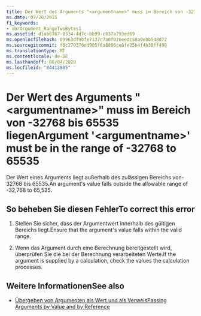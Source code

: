 ```yaml
---
title: Der Wert des Arguments "<argumentname>" muss im Bereich von -32768 bis 65535 liegen
ms.date: 07/20/2015
f1_keywords:
- vbrArgument_RangeTwoBytes1
ms.assetid: d1ab6767-8334-4d7c-bb99-c837a793ed69
ms.openlocfilehash: 09963df9bfe7137c7a0f026eedc58a0ebb548d72
ms.sourcegitcommit: f8c270376ed905f6a8896ce0fe25b4f4b38ff498
ms.translationtype: MT
ms.contentlocale: de-DE
ms.lasthandoff: 06/04/2020
ms.locfileid: "84412805"
---
```

# <a name="argument-argumentname-must-be-in-the-range-of--32768-to-65535"></a><span data-ttu-id="a7393-102">Der Wert des Arguments "\<argumentname>" muss im Bereich von -32768 bis 65535 liegen</span><span class="sxs-lookup"><span data-stu-id="a7393-102">Argument '\<argumentname>' must be in the range of -32768 to 65535</span></span>
<span data-ttu-id="a7393-103">Der Wert eines Arguments liegt außerhalb des zulässigen Bereichs von-32768 bis 65535.</span><span class="sxs-lookup"><span data-stu-id="a7393-103">An argument's value falls outside the allowable range of -32,768 to 65,535.</span></span>  
  
## <a name="to-correct-this-error"></a><span data-ttu-id="a7393-104">So beheben Sie diesen Fehler</span><span class="sxs-lookup"><span data-stu-id="a7393-104">To correct this error</span></span>  
  
1. <span data-ttu-id="a7393-105">Stellen Sie sicher, dass der Argumentwert innerhalb des gültigen Bereichs liegt.</span><span class="sxs-lookup"><span data-stu-id="a7393-105">Ensure that the argument's value falls within the valid range.</span></span>  
  
2. <span data-ttu-id="a7393-106">Wenn das Argument durch eine Berechnung bereitgestellt wird, überprüfen Sie die bei der Berechnung verarbeiteten Werte.</span><span class="sxs-lookup"><span data-stu-id="a7393-106">If the argument is supplied by a calculation, check the values the calculation processes.</span></span>  
  
## <a name="see-also"></a><span data-ttu-id="a7393-107">Weitere Informationen</span><span class="sxs-lookup"><span data-stu-id="a7393-107">See also</span></span>

- [<span data-ttu-id="a7393-108">Übergeben von Argumenten als Wert und als Verweis</span><span class="sxs-lookup"><span data-stu-id="a7393-108">Passing Arguments by Value and by Reference</span></span>](../programming-guide/language-features/procedures/passing-arguments-by-value-and-by-reference.md)
